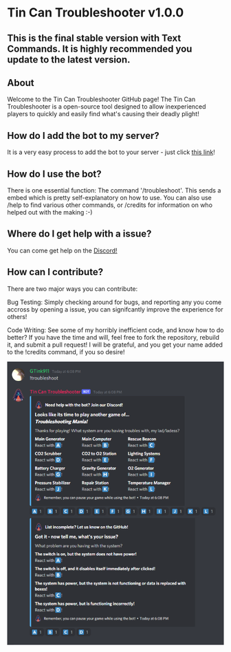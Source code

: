 # Tin Can Troubleshooter v1.0.0

## This is the final stable version with Text Commands. It is highly recommended you update to the latest version.

## About
Welcome to the Tin Can Troubleshooter GitHub page! The Tin Can Troubleshooter is a open-source tool designed to allow inexperienced players to quickly and easily find what's causing their deadly plight!

## How do I add the bot to my server?
It is a very easy process to add the bot to your server - just click [this link](https://discord.com/api/oauth2/authorize?client_id=839905525970108486&permissions=8&scope=bot)!

## How do I use the bot?
There is one essential function: The command '/troubleshoot'. This sends a embed which is pretty self-explanatory on how to use. You can also use /help to find various other commands, or /credits for information on who helped out with the making :-)

## Where do I get help with a issue?
You can come get help on the [Discord!](https://discord.gg/VReSZmzCQz)

## How can I contribute?
There are two major ways you can contribute:

Bug Testing: Simply checking around for bugs, and reporting any you come accross by opening a issue, you can signifcantly improve the experience for others!

Code Writing: See some of my horribly inefficient code, and know how to do better? If you have the time and will, feel free to fork the repository, rebuild it, and submit a pull request! I will be grateful, and you get your name added to the !credits command, if you so desire!

![](https://github.com/GTink911/TinCan-Troubleshooter-Bot/blob/main/Media/Troubleshoot%20Cap.PNG)
